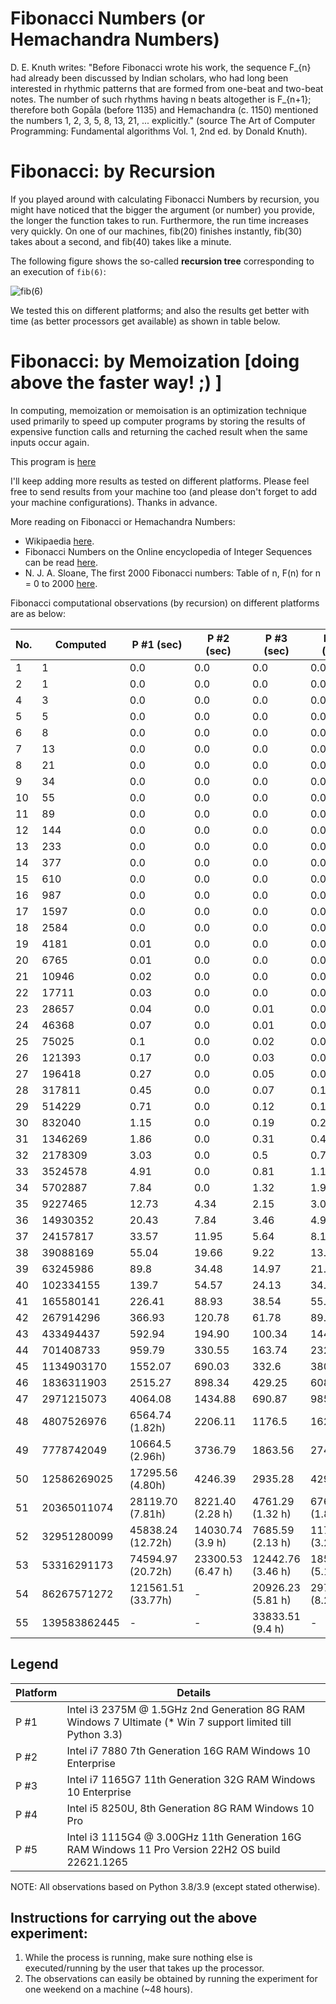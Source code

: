 # **Fibonacci Numbers (or Hemachandra Numbers)**

D. E. Knuth writes: "Before Fibonacci wrote his work, the sequence F_{n} had already been
discussed by Indian scholars, who had long been interested in rhythmic patterns that are
formed from one-beat and two-beat notes. The number of such rhythms having n beats altogether
is F_{n+1}; therefore both Gopāla (before 1135) and Hemachandra (c. 1150) mentioned the
numbers 1, 2, 3, 5, 8, 13, 21, ... explicitly." (source The Art of Computer Programming:
Fundamental algorithms Vol. 1, 2nd ed. by Donald Knuth).

# **Fibonacci: by Recursion**

If you played around with calculating Fibonacci Numbers by recursion, you might
have noticed that the bigger the argument (or number) you provide, the longer the function
takes to run. Furthermore, the run time increases very quickly. On one of our machines,
fib(20) finishes instantly, fib(30) takes about a second, and fib(40) takes like a minute.

The following figure shows the so-called **recursion tree** corresponding to an execution of `fib(6)`:

![fib(6)](https://github.com/sigmakappa/All-About-Performance/blob/main/ProcessorPerformance/Fibonacci_Recursion/files/tree.png)

We tested this on different platforms; and also the results get better with time (as better
processors get available) as shown in table below.

# **Fibonacci: by Memoization [doing above the faster way! ;) ]**

In computing, memoization or memoisation is an optimization technique used primarily to
speed up computer programs by storing the results of expensive function calls and returning
the cached result when the same inputs occur again.

This program
is [here](https://github.com/sigmakappa/All-About-Performance/blob/main/ProcessorPerformance/Fibonacci_Recursion/Fibonacci_using_maps.py)

I'll keep adding more results as tested on different platforms. Please feel free to send
results from your machine too (and please don't forget to add your machine configurations).
Thanks in advance.

More reading on Fibonacci or Hemachandra Numbers:

* Wikipaedia [here](https://en.wikipedia.org/wiki/Fibonacci_number#Computer_science).
* Fibonacci Numbers on the Online encyclopedia of Integer Sequences can be read [here](https://oeis.org/A000045).
* N. J. A. Sloane, The first 2000 Fibonacci numbers: Table of n, F(n) for n = 0 to
  2000 [here](https://oeis.org/A000045/b000045.txt).

Fibonacci computational observations (by recursion) on different platforms are as below:


| No. | Computed     | P #1 (sec)         | P #2 (sec)        | P #3 (sec)        | P #4 (sec)        | P #5 (sec)         | P #6 (sec) |
| --- | ------------ | ------------------ | ----------------- | ----------------- | ----------------- | ------------------ | ---------- |
| 1   | 1            | 0.0                | 0.0               | 0.0               | 0.0               | 0.0                | -          |
| 2   | 1            | 0.0                | 0.0               | 0.0               | 0.0               | 0.0                | -          |
| 4   | 3            | 0.0                | 0.0               | 0.0               | 0.0               | 0.0                | -          |
| 5   | 5            | 0.0                | 0.0               | 0.0               | 0.0               | 0.0                | -          |
| 6   | 8            | 0.0                | 0.0               | 0.0               | 0.0               | 0.0                | -          |
| 7   | 13           | 0.0                | 0.0               | 0.0               | 0.0               | 0.0                |            |
| 8   | 21           | 0.0                | 0.0               | 0.0               | 0.0               | 0.0                |            |
| 9   | 34           | 0.0                | 0.0               | 0.0               | 0.0               | 0.0                |            |
| 10  | 55           | 0.0                | 0.0               | 0.0               | 0.0               | 0.0                |            |
| 11  | 89           | 0.0                | 0.0               | 0.0               | 0.0               | 0.0                |            |
| 12  | 144          | 0.0                | 0.0               | 0.0               | 0.0               | 0.0                |            |
| 13  | 233          | 0.0                | 0.0               | 0.0               | 0.0               | 0.0                |            |
| 14  | 377          | 0.0                | 0.0               | 0.0               | 0.0               | 0.0                |            |
| 15  | 610          | 0.0                | 0.0               | 0.0               | 0.0               | 0.0                |            |
| 16  | 987          | 0.0                | 0.0               | 0.0               | 0.0               | 0.0                |            |
| 17  | 1597         | 0.0                | 0.0               | 0.0               | 0.0               | 0.0                |            |
| 18  | 2584         | 0.0                | 0.0               | 0.0               | 0.0               | 0.0                |            |
| 19  | 4181         | 0.01               | 0.0               | 0.0               | 0.0               | 0.0                |            |
| 20  | 6765         | 0.01               | 0.0               | 0.0               | 0.0               | 0.0                |            |
| 21  | 10946        | 0.02               | 0.0               | 0.0               | 0.0               | 0.0                |            |
| 22  | 17711        | 0.03               | 0.0               | 0.0               | 0.01              | 0.0                |            |
| 23  | 28657        | 0.04               | 0.0               | 0.01              | 0.01              | 0.01               |            |
| 24  | 46368        | 0.07               | 0.0               | 0.01              | 0.02              | 0.01               |            |
| 25  | 75025        | 0.1                | 0.0               | 0.02              | 0.03              | 0.02               |            |
| 26  | 121393       | 0.17               | 0.0               | 0.03              | 0.04              | 0.04               |            |
| 27  | 196418       | 0.27               | 0.0               | 0.05              | 0.07              | 0.05               |            |
| 28  | 317811       | 0.45               | 0.0               | 0.07              | 0.11              | 0.1                |            |
| 29  | 514229       | 0.71               | 0.0               | 0.12              | 0.17              | 0.15               |            |
| 30  | 832040       | 1.15               | 0.0               | 0.19              | 0.28              | 0.22               |            |
| 31  | 1346269      | 1.86               | 0.0               | 0.31              | 0.45              | 0.42               |            |
| 32  | 2178309      | 3.03               | 0.0               | 0.5               | 0.72              | 0.47               |            |
| 33  | 3524578      | 4.91               | 0.0               | 0.81              | 1.17              | 0.95               |            |
| 34  | 5702887      | 7.84               | 0.0               | 1.32              | 1.90              | 1.56               |            |
| 35  | 9227465      | 12.73              | 4.34              | 2.15              | 3.06              | 2.83               |            |
| 36  | 14930352     | 20.43              | 7.84              | 3.46              | 4.95              | 4.52               |            |
| 37  | 24157817     | 33.57              | 11.95             | 5.64              | 8.10              | 7.96               |            |
| 38  | 39088169     | 55.04              | 19.66             | 9.22              | 13.09             | 10.94              |            |
| 39  | 63245986     | 89.8               | 34.48             | 14.97             | 21.11             | 14.34              |            |
| 40  | 102334155    | 139.7              | 54.57             | 24.13             | 34.33             | 23.11              |            |
| 41  | 165580141    | 226.41             | 88.93             | 38.54             | 55.18             | 33.61              |            |
| 42  | 267914296    | 366.93             | 120.78            | 61.78             | 89.48             | 50.71              |            |
| 43  | 433494437    | 592.94             | 194.90            | 100.34            | 144.19            | 85.15              |            |
| 44  | 701408733    | 959.79             | 330.55            | 163.74            | 232.85            | 205.51             |            |
| 45  | 1134903170   | 1552.07            | 690.03            | 332.6             | 380.30            | 330.06             |            |
| 46  | 1836311903   | 2515.27            | 898.34            | 429.25            | 608.91            | 486.47             |            |
| 47  | 2971215073   | 4064.08            | 1434.88           | 690.87            | 985.41            | 770.87             |            |
| 48  | 4807526976   | 6564.74 (1.82h)    | 2206.11           | 1176.5            | 1620.00           | 1212.81            |            |
| 49  | 7778742049   | 10664.5 (2.96h)    | 3736.79           | 1863.56           | 2741.78           | 1886.73            |            |
| 50  | 12586269025  | 17295.56 (4.80h)   | 4246.39           | 2935.28           | 4299.81           | 3077.2             |            |
| 51  | 20365011074  | 28119.70 (7.81h)   | 8221.40 (2.28 h)  | 4761.29 (1.32 h)  | 6760.56 (1.88 h)  | 4965.29 (1.38 h)   |            |
| 52  | 32951280099  | 45838.24 (12.72h)  | 14030.74 (3.9 h)  | 7685.59 (2.13 h)  | 11736.61 (3.26 h) | 8716.07 (2.42h)    |            |
| 53  | 53316291173  | 74594.97 (20.72h)  | 23300.53 (6.47 h) | 12442.76 (3.46 h) | 18562.78 (5.16 h) | 14259.41 (3.96h)   |            |
| 54  | 86267571272  | 121561.51 (33.77h) | -                 | 20926.23 (5.81 h) | 29768.01 (8.26 h) | 23112.83 (6.42h)   |            |
| 55  | 139583862445 | -                  | -                 | 33833.51 (9.4 h)  | -                 | 37209.11 (10.34 h) |            |

## **Legend**


| Platform | Details                                                                                           |
|----------| ------------------------------------------------------------------------------------------------- |
| P #1     | Intel i3 2375M @ 1.5GHz 2nd Generation 8G RAM Windows 7 Ultimate (* Win 7 support limited till Python 3.3)                   |
| P #2     | Intel i7 7880 7th Generation 16G RAM Windows 10 Enterprise                                        |
| P #3     | Intel i7 1165G7 11th Generation 32G RAM Windows 10 Enterprise                                     |
| P #4     | Intel i5 8250U, 8th Generation 8G RAM Windows 10 Pro                                              |
| P #5     | Intel i3 1115G4 @ 3.00GHz 11th Generation 16G RAM Windows 11 Pro Version 22H2 OS build 22621.1265 |

NOTE: All observations based on Python 3.8/3.9 (except stated otherwise).

## **Instructions for carrying out the above experiment:**

1. While the process is running, make sure nothing else is executed/running by the user that takes up the processor.
2. The observations can easily be obtained by running the experiment for one weekend on a machine (~48 hours).
